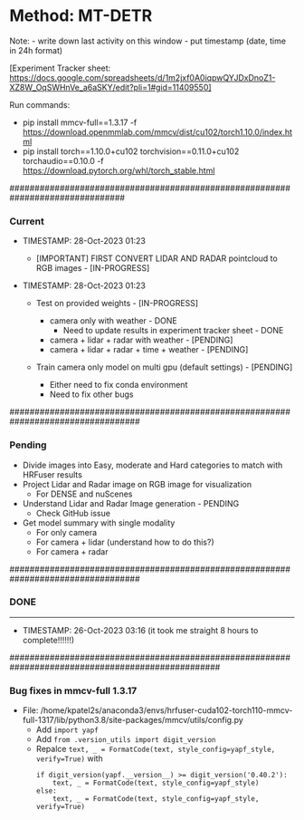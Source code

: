 # Method: MT-DETR

Note:
    - write down last activity on this window
    - put timestamp (date, time in 24h format)

[Experiment Tracker sheet: https://docs.google.com/spreadsheets/d/1m2jxf0A0iqpwQYJDxDnoZ1-XZ8W_OqSWHnVe_a6aSKY/edit?pli=1#gid=11409550]

Run commands:
- pip install mmcv-full==1.3.17 -f https://download.openmmlab.com/mmcv/dist/cu102/torch1.10.0/index.html
- pip install torch==1.10.0+cu102 torchvision==0.11.0+cu102 torchaudio==0.10.0 -f https://download.pytorch.org/whl/torch_stable.html

###############################################################################

### Current

- TIMESTAMP: 28-Oct-2023 01:23
    - [IMPORTANT] FIRST CONVERT LIDAR AND RADAR pointcloud to RGB images - [IN-PROGRESS]

- TIMESTAMP: 28-Oct-2023 01:23
    - Test on provided weights - [IN-PROGRESS]
        - camera only with weather - DONE
            - Need to update results in experiment tracker sheet - DONE
        - camera + lidar + radar with weather - [PENDING]
        - camera + lidar + radar + time + weather - [PENDING]
    
    - Train camera only model on multi gpu (default settings) - [PENDING]
        - Either need to fix conda environment
        - Need to fix other bugs


##################################################################################

### Pending

- Divide images into Easy, moderate and Hard categories to match with HRFuser results
- Project Lidar and Radar image on RGB image for visualization
    - For DENSE and nuScenes
- Understand Lidar and Radar Image generation - PENDING
    - Check GitHub issue
- Get model summary with single modality
    - For only camera
    - For camera + lidar (understand how to do this?)
    - For camera + radar

##################################################################################

### DONE

--------------------------------------------------------------------------------

- TIMESTAMP: 26-Oct-2023 03:16 (it took me straight 8 hours to complete!!!!!!)

##################################################################################################

### Bug fixes in mmcv-full 1.3.17

- File: /home/kpatel2s/anaconda3/envs/hrfuser-cuda102-torch110-mmcv-full-1317/lib/python3.8/site-packages/mmcv/utils/config.py
    - Add `import yapf`
    - Add `from .version_utils import digit_version`
    - Repalce `text, _ = FormatCode(text, style_config=yapf_style, verify=True)` with 
        ```
        if digit_version(yapf.__version__) >= digit_version('0.40.2'):
            text, _ = FormatCode(text, style_config=yapf_style)
        else:
            text, _ = FormatCode(text, style_config=yapf_style, verify=True)
        ```